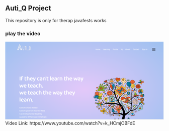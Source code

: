 <h2>Auti_Q Project</h2>
<p>This repository is only for therap javafests works</p>
<h3> play the video </h3>
<img src="src/main/webapp/img/home.png" />
Video Link:  https://www.youtube.com/watch?v=k_HCmjOBFdE

